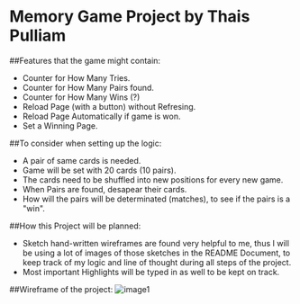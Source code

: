# Memory Game Project by Thais Pulliam
##Features that the game might contain:
* Counter for How Many Tries.</li>
* Counter for How Many Pairs found.
* Counter for How Many Wins (?) 
* Reload Page (with a button) without Refresing.
* Reload Page Automatically if game is won. 
* Set a Winning Page.

##To consider when setting up the logic:
* A pair of same cards is needed. 
* Game will be set with 20 cards (10 pairs).
* The cards need to be shuffled into new positions for every new game. 
* When Pairs are found, desapear their cards. 
* How will the pairs will be determinated (matches), to see if the pairs is a "win".

##How this Project will be planned:
* Sketch hand-written wireframes are found very helpful to me, thus I will be using a lot of images of those sketches in the README Document, to keep track of my logic and line of thought during all steps of the project. 
* Most important Highlights will be typed in as well to be kept on track. 

##Wireframe of the project:
![image1](https://cloud.githubusercontent.com/assets/14362520/10981540/5a610990-83d6-11e5-9fd6-8b91df872b46.JPG)





